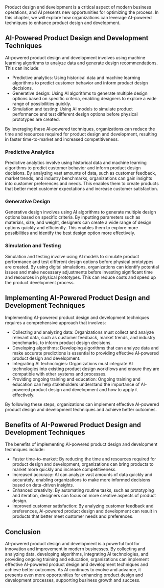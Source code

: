 

Product design and development is a critical aspect of modern business operations, and AI presents new opportunities for optimizing the process. In this chapter, we will explore how organizations can leverage AI-powered techniques to enhance product design and development.

AI-Powered Product Design and Development Techniques
----------------------------------------------------

AI-powered product design and development involves using machine learning algorithms to analyze data and generate design recommendations. This can include:

* Predictive analytics: Using historical data and machine learning algorithms to predict customer behavior and inform product design decisions.
* Generative design: Using AI algorithms to generate multiple design options based on specific criteria, enabling designers to explore a wide range of possibilities quickly.
* Simulation and testing: Using AI models to simulate product performance and test different design options before physical prototypes are created.

By leveraging these AI-powered techniques, organizations can reduce the time and resources required for product design and development, resulting in faster time-to-market and increased competitiveness.

### Predictive Analytics

Predictive analytics involve using historical data and machine learning algorithms to predict customer behavior and inform product design decisions. By analyzing vast amounts of data, such as customer feedback, market trends, and industry benchmarks, organizations can gain insights into customer preferences and needs. This enables them to create products that better meet customer expectations and increase customer satisfaction.

### Generative Design

Generative design involves using AI algorithms to generate multiple design options based on specific criteria. By inputting parameters such as materials, size, and weight, designers can create a wide range of design options quickly and efficiently. This enables them to explore more possibilities and identify the best design option more effectively.

### Simulation and Testing

Simulation and testing involve using AI models to simulate product performance and test different design options before physical prototypes are created. By using digital simulations, organizations can identify potential issues and make necessary adjustments before investing significant time and resources in physical prototypes. This can reduce costs and speed up the product development process.

Implementing AI-Powered Product Design and Development Techniques
-----------------------------------------------------------------

Implementing AI-powered product design and development techniques requires a comprehensive approach that involves:

* Collecting and analyzing data: Organizations must collect and analyze relevant data, such as customer feedback, market trends, and industry benchmarks, to inform product design decisions.
* Developing algorithms: Developing algorithms that can analyze data and make accurate predictions is essential to providing effective AI-powered product design and development.
* Integrating AI technologies: Organizations must integrate AI technologies into existing product design workflows and ensure they are compatible with other systems and processes.
* Providing ongoing training and education: Ongoing training and education can help stakeholders understand the importance of AI-powered product design and development and how to apply it effectively.

By following these steps, organizations can implement effective AI-powered product design and development techniques and achieve better outcomes.

Benefits of AI-Powered Product Design and Development Techniques
----------------------------------------------------------------

The benefits of implementing AI-powered product design and development techniques include:

* Faster time-to-market: By reducing the time and resources required for product design and development, organizations can bring products to market more quickly and increase competitiveness.
* Increased accuracy: AI can analyze vast amounts of data quickly and accurately, enabling organizations to make more informed decisions based on data-driven insights.
* Enhanced creativity: By automating routine tasks, such as prototyping and iteration, designers can focus on more creative aspects of product design.
* Improved customer satisfaction: By analyzing customer feedback and preferences, AI-powered product design and development can result in products that better meet customer needs and preferences.

Conclusion
----------

AI-powered product design and development is a powerful tool for innovation and improvement in modern businesses. By collecting and analyzing data, developing algorithms, integrating AI technologies, and providing ongoing training and education, organizations can implement effective AI-powered product design and development techniques and achieve better outcomes. As AI continues to evolve and advance, it presents even more opportunities for enhancing product design and development processes, supporting business growth and success.
